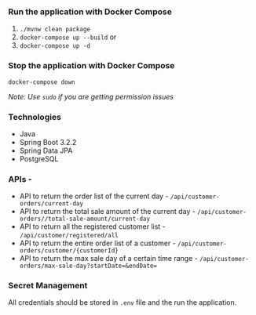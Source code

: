 ### Run the application with Docker Compose

1. `./mvnw clean package`
2. `docker-compose up --build` or
3. `docker-compose up -d`

### Stop the application with Docker Compose

`docker-compose down`

*Note: Use `sudo` if you are getting permission issues*

### Technologies
- Java
- Spring Boot 3.2.2
- Spring Data JPA
- PostgreSQL

### APIs -

- API to return the order list of the current day - `/api/customer-orders/current-day`
- API to return the total sale amount of the current day - `/api/customer-orders//total-sale-amount/current-day`
- API to return all the registered customer list - `/api/customer/registered/all`
- API to return the entire order list of a customer - `/api/customer-orders/customer/{customerId}`
- API to return the max sale day of a certain time range - `/api/customer-orders/max-sale-day?startDate=&endDate=`

### Secret Management
All credentials should be stored in `.env` file and the run the application.